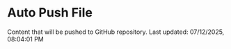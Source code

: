 # Auto Push File

Content that will be pushed to GitHub repository.
Last updated: 07/12/2025, 08:04:01 PM